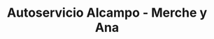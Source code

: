 ---
title: "Autoservicio Alcampo - Merche y Ana"
url: /bustarviejo/autoservicio-alcampo-merche-y-ana/
shop: Supermarkt
---